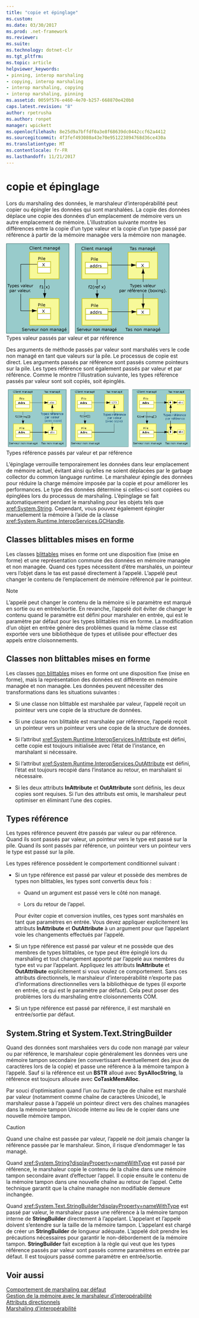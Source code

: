 ```yaml
---
title: "copie et épinglage"
ms.custom: 
ms.date: 03/30/2017
ms.prod: .net-framework
ms.reviewer: 
ms.suite: 
ms.technology: dotnet-clr
ms.tgt_pltfrm: 
ms.topic: article
helpviewer_keywords:
- pinning, interop marshaling
- copying, interop marshaling
- interop marshaling, copying
- interop marshaling, pinning
ms.assetid: 0059f576-e460-4e70-b257-668870e420b8
caps.latest.revision: "8"
author: rpetrusha
ms.author: ronpet
manager: wpickett
ms.openlocfilehash: 8e25d9a7bffdf0a3e8f68639dc0442ccf62a4412
ms.sourcegitcommit: 4f3fef493080a43e70e951223894768d36ce430a
ms.translationtype: MT
ms.contentlocale: fr-FR
ms.lasthandoff: 11/21/2017
---
```

# <a name="copying-and-pinning"></a>copie et épinglage
Lors du marshaling des données, le marshaleur d’interopérabilité peut copier ou épingler les données qui sont marshalées. La copie des données déplace une copie des données d’un emplacement de mémoire vers un autre emplacement de mémoire. L’illustration suivante montre les différences entre la copie d’un type valeur et la copie d’un type passé par référence à partir de la mémoire managée vers la mémoire non managée.  
  
 ![Types valeur passés par valeur et par référence](../../../docs/framework/interop/media/interopmarshalcopy.gif "interopmarshalcopy")  
Types valeur passés par valeur et par référence  
  
 Des arguments de méthode passés par valeur sont marshalés vers le code non managé en tant que valeurs sur la pile. Le processus de copie est direct. Les arguments passés par référence sont passés comme pointeurs sur la pile. Les types référence sont également passés par valeur et par référence. Comme le montre l’illustration suivante, les types référence passés par valeur sont soit copiés, soit épinglés.  
  
 ![COM Interop](../../../docs/framework/interop/media/interopmarshalpin.gif "interopmarshalpin")  
Types référence passés par valeur et par référence  
  
 L’épinglage verrouille temporairement les données dans leur emplacement de mémoire actuel, évitant ainsi qu’elles ne soient déplacées par le garbage collector du common language runtime. Le marshaleur épingle des données pour réduire la charge mémoire imposée par la copie et pour améliorer les performances. Le type des données détermine si celles-ci sont copiées ou épinglées lors du processus de marshaling.  L’épinglage se fait automatiquement pendant le marshaling pour les objets tels que <xref:System.String>. Cependant, vous pouvez également épingler manuellement la mémoire à l’aide de la classe <xref:System.Runtime.InteropServices.GCHandle>.  
  
## <a name="formatted-blittable-classes"></a>Classes blittables mises en forme  
 Les classes [blittables](../../../docs/framework/interop/blittable-and-non-blittable-types.md) mises en forme ont une disposition fixe (mise en forme) et une représentation commune des données en mémoire managée et non managée. Quand ces types nécessitent d’être marshalés, un pointeur vers l’objet dans le tas est passé directement à l’appelé. L’appelé peut changer le contenu de l’emplacement de mémoire référencé par le pointeur.  
  
> [!NOTE]
>  L’appelé peut changer le contenu de la mémoire si le paramètre est marqué en sortie ou en entrée/sortie. En revanche, l’appelé doit éviter de changer le contenu quand le paramètre est défini pour marshaler en entrée, qui est le paramètre par défaut pour les types blittables mis en forme. La modification d’un objet en entrée génère des problèmes quand la même classe est exportée vers une bibliothèque de types et utilisée pour effectuer des appels entre cloisonnements.  
  
## <a name="formatted-non-blittable-classes"></a>Classes non blittables mises en forme  
 Les classes [non blittables](../../../docs/framework/interop/blittable-and-non-blittable-types.md) mises en forme ont une disposition fixe (mise en forme), mais la représentation des données est différente en mémoire managée et non managée. Les données peuvent nécessiter des transformations dans les situations suivantes :  
  
-   Si une classe non blittable est marshalée par valeur, l’appelé reçoit un pointeur vers une copie de la structure de données.  
  
-   Si une classe non blittable est marshalée par référence, l’appelé reçoit un pointeur vers un pointeur vers une copie de la structure de données.  
  
-   Si l’attribut <xref:System.Runtime.InteropServices.InAttribute> est défini, cette copie est toujours initialisée avec l’état de l’instance, en marshalant si nécessaire.  
  
-   Si l’attribut <xref:System.Runtime.InteropServices.OutAttribute> est défini, l’état est toujours recopié dans l’instance au retour, en marshalant si nécessaire.  
  
-   Si les deux attributs **InAttribute** et **OutAttribute** sont définis, les deux copies sont requises. Si l’un des attributs est omis, le marshaleur peut optimiser en éliminant l’une des copies.  
  
## <a name="reference-types"></a>Types référence  
 Les types référence peuvent être passés par valeur ou par référence. Quand ils sont passés par valeur, un pointeur vers le type est passé sur la pile. Quand ils sont passés par référence, un pointeur vers un pointeur vers le type est passé sur la pile.  
  
 Les types référence possèdent le comportement conditionnel suivant :  
  
-   Si un type référence est passé par valeur et possède des membres de types non blittables, les types sont convertis deux fois :  
  
    -   Quand un argument est passé vers le côté non managé.  
  
    -   Lors du retour de l’appel.  
  
     Pour éviter copie et conversion inutiles, ces types sont marshalés en tant que paramètres en entrée. Vous devez appliquer explicitement les attributs **InAttribute** et **OutAttribute** à un argument pour que l’appelant voie les changements effectués par l’appelé.  
  
-   Si un type référence est passé par valeur et ne possède que des membres de types blittables, ce type peut être épinglé lors du marshaling et tout changement apporté par l’appelé aux membres du type est vu par l’appelant. Appliquez les attributs **InAttribute** et **OutAttribute** explicitement si vous voulez ce comportement. Sans ces attributs directionnels, le marshaleur d’interopérabilité n’exporte pas d’informations directionnelles vers la bibliothèque de types (il exporte en entrée, ce qui est le paramètre par défaut). Cela peut poser des problèmes lors du marshaling entre cloisonnements COM.  
  
-   Si un type référence est passé par référence, il est marshalé en entrée/sortie par défaut.  
  
## <a name="systemstring-and-systemtextstringbuilder"></a>System.String et System.Text.StringBuilder  
 Quand des données sont marshalées vers du code non managé par valeur ou par référence, le marshaleur copie généralement les données vers une mémoire tampon secondaire (en convertissant éventuellement des jeux de caractères lors de la copie) et passe une référence à la mémoire tampon à l’appelé. Sauf si la référence est un **BSTR** alloué avec **SysAllocString**, la référence est toujours allouée avec **CoTaskMemAlloc**.  
  
 Par souci d’optimisation quand l’un ou l’autre type de chaîne est marshalé par valeur (notamment comme chaîne de caractères Unicode), le marshaleur passe à l’appelé un pointeur direct vers des chaînes managées dans la mémoire tampon Unicode interne au lieu de le copier dans une nouvelle mémoire tampon.  
  
> [!CAUTION]
>  Quand une chaîne est passée par valeur, l’appelé ne doit jamais changer la référence passée par le marshaleur. Sinon, il risque d’endommager le tas managé.  
  
 Quand <xref:System.String?displayProperty=nameWithType> est passé par référence, le marshaleur copie le contenu de la chaîne dans une mémoire tampon secondaire avant d’effectuer l’appel. Il copie ensuite le contenu de la mémoire tampon dans une nouvelle chaîne au retour de l’appel. Cette technique garantit que la chaîne managée non modifiable demeure inchangée.  
  
 Quand <xref:System.Text.StringBuilder?displayProperty=nameWithType> est passé par valeur, le marshaleur passe une référence à la mémoire tampon interne de **StringBuilder** directement à l’appelant. L’appelant et l’appelé doivent s’entendre sur la taille de la mémoire tampon. L’appelant est chargé de créer un **StringBuilder** de longueur adéquate. L’appelé doit prendre les précautions nécessaires pour garantir le non-débordement de la mémoire tampon. **StringBuilder** fait exception à la règle qui veut que les types référence passés par valeur sont passés comme paramètres en entrée par défaut. Il est toujours passé comme paramètre en entrée/sortie.  
  
## <a name="see-also"></a>Voir aussi  
 [Comportement de marshaling par défaut](../../../docs/framework/interop/default-marshaling-behavior.md)  
 [Gestion de la mémoire avec le marshaleur d’interopérabilité](http://msdn.microsoft.com/en-us/417206ce-ee3e-4619-9529-0c0b686c7bee)  
 [Attributs directionnels](http://msdn.microsoft.com/en-us/241ac5b5-928e-4969-8f58-1dbc048f9ea2)  
 [Marshaling d'interopérabilité](../../../docs/framework/interop/interop-marshaling.md)
